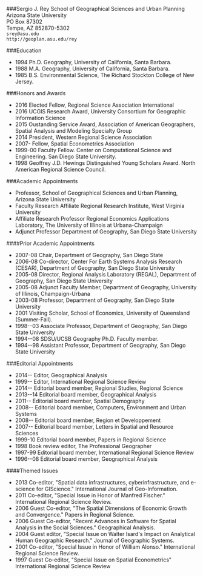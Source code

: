###Sergio J. Rey
School of Geographical Sciences and Urban Planning  
Arizona State University   
PO Box 87302   
Tempe, AZ 852870-5302   
`srey@asu.edu`   
`http://geoplan.asu.edu/rey`   

###Education
- 1994 Ph.D. Geography, University of California, Santa Barbara. 
- 1988 M.A. Geography, University of California, Santa Barbara.
- 1985 B.S. Environmental Science, The Richard Stockton College of New Jersey.
  

###Honors and Awards
- 2016 Elected Fellow, Regional Science Association International
- 2016 UCGIS Research Award, University Consortium for Geographic Information
  Science
- 2015 Oustanding Service Award, Association of American Geographers, Spatial
  Analysis and Modeling Specialty Group
- 2014 President, Western Regional Science Association
- 2007- Fellow, Spatial Econometrics Association
- 1999-00 Faculty Fellow. Center on Computational Science and
 Engineering. San Diego State University.
- 1998 Geoffrey J.D. Hewings Distinguished Young Scholars
  Award. North American Regional Science Council.


###Academic Appointments
- Professor, School of Geographical Sciences and Urban Planning, Arizona State University
- Faculty Research Affiliate Regional Research Institute, West Virginia
  University
- Affiliate Research Professor Regional Economics Applications
  Laboratory, The University of Illinois at Urbana-Champaign
- Adjunct Professor Department of Geography, San Diego State
  University

####Prior Academic Appointments
- 2007-08 Chair, Department of Geography, San Diego State
- 2006-08 Co-director, Center For Earth Systems Analysis Research (CESAR), Department of Geography, San Diego State University
- 2005-08 Director, Regional Analysis Laboratory (REGAL), Department of Geography, San Diego State University
- 2005-08 Adjunct Faculty Member, Department of Geography, University of Illinois, Champaign-Urbana
- 2003-08 Professor, Department of Geography, San Diego State University
- 2001 Visiting Scholar, School of Economics, University of Queensland (Summer-Fall).
- 1998--03 Associate Professor, Department of Geography, San Diego State University
- 1994--08 SDSU/UCSB Geography Ph.D. Faculty member. 
- 1994--98 Assistant Professor, Department of Geography, San Diego State University

###Editorial Appointments
- 2014-- Editor, Geographical Analysis
- 1999-- Editor, International Regional Science Review
- 2014-- Editorial board member, Regional Studies, Regional Science
- 2013--14 Editorial board member, Geographical Analysis
- 2011-- Editorial board member, Spatial Demography
- 2008-- Editorial board member, Computers, Environment and Urban Systems
- 2008-- Editorial board member, Region et Developpement
- 2007-- Editorial board member, Letters in Spatial and Resource
     Sciences
- 1999-10 Editorial board member, Papers in Regional
  Science
- 1998 Book review editor, The Professional
  Geographer
- 1997-99 Editorial board member, International
  Regional Science Review
- 1996--08 Editorial board member, Geographical Analysis

####Themed Issues
- 2013 Co-editor, "Spatial data infrastructures, cyberinfrastructure,
and e-science for GIScience." International Journal of
Geo-Information.
- 2011 Co-editor, "Special Issue in Honor of Manfred Fischer."
  International Regional Science Review.
- 2006 Guest Co-editor, "The Spatial Dimensions of Economic Growth and
    Convergence." Papers in Regional Science.
- 2006 Guest Co-editor, "Recent Advances in Software for Spatial Analysis in
  the Social Sciences." Geographical Analysis.
- 2004 Guest editor, "Special Issue on Walter Isard's Impact on
  Analytical Human Geographic Research." Journal of Geographic
  Systems.
- 2001 Co-editor, "Special Issue in Honor of William Alonso."
   International Regional Science Review.
- 1997 Guest Co-editor, "Special Issue
  on Spatial Econometrics" International Regional Science Review

